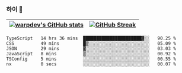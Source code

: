 
### 하이 👋
[![warpdev's GitHub stats](https://github-readme-stats.vercel.app/api?username=warpdev&show_icons=true&theme=vue-dark)](#) |[![GitHub Streak](https://github-readme-streak-stats.herokuapp.com/?user=warpdev&theme=dark)](#)
--- | --- |
<!--START_SECTION:waka-->

```text
TypeScript   14 hrs 36 mins  ██████████████████████▓░░   90.25 %
CSS          49 mins         █▒░░░░░░░░░░░░░░░░░░░░░░░   05.09 %
JSON         29 mins         ▓░░░░░░░░░░░░░░░░░░░░░░░░   03.03 %
JavaScript   8 mins          ▒░░░░░░░░░░░░░░░░░░░░░░░░   00.92 %
TSConfig     5 mins          ░░░░░░░░░░░░░░░░░░░░░░░░░   00.55 %
nx           0 secs          ░░░░░░░░░░░░░░░░░░░░░░░░░   00.07 %
```

<!--END_SECTION:waka-->

<!--
**warpdev/warpdev** is a ✨ _special_ ✨ repository because its `README.md` (this file) appears on your GitHub profile.

Here are some ideas to get you started:

- 🔭 I’m currently working on ...
- 🌱 I’m currently learning ...
- 👯 I’m looking to collaborate on ...
- 🤔 I’m looking for help with ...
- 💬 Ask me about ...
- 📫 How to reach me: ...
- 😄 Pronouns: ...
- ⚡ Fun fact: ...
-->
